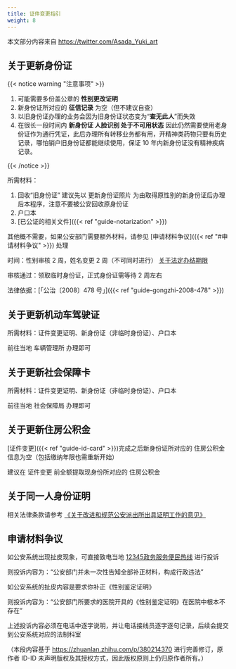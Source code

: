 ```yaml
---
title: 证件变更指引
weight: 8
---
```


本文部分内容来自 <https://twitter.com/Asada_Yuki_art>

## 关于更新身份证

{{< notice warning "注意事项" >}}

1. 可能需要多份盖公章的 **性别更改证明**
1. 新身份证所对应的 **征信记录** 为空（但不建议自查）
1. 以旧身份证办理的业务会因为旧身份证状态变为“**查无此人**”而失效
1. 在很长一段时间内 **新身份证 人脸识别 处于不可用状态** 因此仍然需要使用老身份证作为通行凭证，此后办理所有转移业务都有用，开精神类药物只要有历史记录，哪怕销户旧身份证都能继续使用，保证 10 年内新身份证没有精神疾病记录。

{{< /notice >}}

所需材料：

1. 回收“旧身份证”
   建议先以 更新身份证照片 为由取得原性别的新身份证后办理后本程序，注意不要被公安回收原身份证
1. 户口本
1. [已公证的相关文件]({{< ref "guide-notarization" >}})

其他概不需要，如果公安部门需要额外材料，请参见 [申请材料争议]({{< ref "#申请材料争议" >}}) 处理

时间：性别审核 2 周，姓名变更 2 周（不可同时进行）
[关于法定办结期限](https://zhuanlan.zhihu.com/p/414301319)

审核通过：领取临时身份证，正式身份证需等待 2 周左右

法律依据：[「公治〔2008〕478 号」]({{< ref "guide-gongzhi-2008-478" >}})

## 关于更新机动车驾驶证

所需材料：证件变更证明、新身份证（非临时身份证）、户口本

前往当地 车辆管理所 办理即可

## 关于更新社会保障卡

所需材料：证件变更证明、新身份证（非临时身份证）、户口本

前往当地 社会保障局 办理即可

## 关于更新住房公积金

[证件变更]({{< ref "guide-id-card" >}})完成之后新身份证所对应的 住房公积金 信息为空（包括缴纳年限也需重新开始）

建议在 证件变更 前全额提取现身份所对应的 住房公积金

## 关于同一人身份证明

相关法律条款请参考 [《关于改进和规范公安派出所出具证明工作的意见》](http://www.gov.cn/xinwen/2016-08/11/content_5098821.htm)

## 申请材料争议

如公安系统出现扯皮现象，可直接致电当地 [12345政务服务便民热线](https://baike.baidu.com/item/12345) 进行投诉

则投诉内容为：“公安部门并未一次性告知全部补正材料，构成行政违法”

如公安系统的扯皮内容是要求你补正《性别鉴定证明》

则投诉内容为：“公安部门所要求的医院开具的《性别鉴定证明》在医院中根本不存在”

上述投诉内容必须在电话中逐字说明，并让电话接线员逐字逐句记录，后续会提交到公安系统对应的法制科室

（本段内容基于 <https://zhuanlan.zhihu.com/p/380214370> 进行完善修订，原作者 ID-ID 未声明版权及其授权方式，因此版权原则上仍归原作者所有。）

